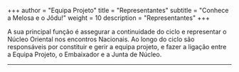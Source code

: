 +++
author = "Equipa Projeto"
title = "Representantes"
subtitle = "Conhece a Melosa e o Jôdu!"
weight = 10
description = "Representantes"
+++

A sua principal função é assegurar a continuidade do ciclo e representar o Núcleo Oriental nos encontros Nacionais.
Ao longo do ciclo são responsáveis por constituir e gerir a equipa projeto, e fazer a ligação entre a Equipa Projeto, o Embaixador e a Junta de Núcleo.

---
<!--more-->

<!--{{< figure src="/img/equipa-projeto/lara.jpg" height="300px" width="300px" class="wrap-left">}}
​  
​
Olá Viiiikingsssss 🤘🏼
Eu sou a Desdentada da equipa, mas há quem me chame de Veloza.
Como o meu nome indica, voo com alta velocidade tal como o Desdentado e ambos somos mega ✨desastrados✨.
Estou no meu quarto ano de treino para ser o melhor dragão!! E pairo sobre a aldeia do 61 Sta.Maria dos Olivais 🌞
Reza a lenda que ando aqui a coordenar algo, mal eles sabem que o meu papel continua a ser destabilizar e garantir que todos sejam FELIZES!!
Voar com os dragões, das várias aldeias, ao som de guitarras, cajons, ukeleles … é quando sinto a minha chama mais alta… e ver a chama dos outros brilhar é o que me deixa FELIZ!!
Vikings, nada temam!! Vivam a nossa aldeia, partilhem histórias das vossas aventuras e avancem com a mudança… O nosso destino está nas vossas mãos, calcadas 🤭
Sejam Felizes!!



---

{{< figure src="/img/equipa-projeto/tobias.jpg" height="300px" width="300px" class="wrap-right" >}}
​

Olá Caminheiros,
Sou o João Sant'Ana do 683-Telheiras, tenho 21 anos, estou no meu último ano da IV, e sou o vosso Desdentado! Estudo Engenharia Aeroespacial, gosto de acampar, ler e tocar guitarra 🤘
Neste ciclo de Cenáculo espero que os Caminheiros do Núcleo compreendam melhor como podem usar o poder que têm no CNE. Não tenham medo de participar! (Mas cuidado com as farpas na sala de Fórum👀).

